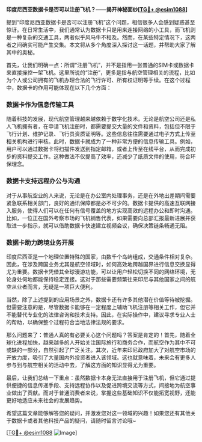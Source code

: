 **印度尼西亚数据卡是否可以注册飞机？——揭开神秘面纱[[TG💪+ @esim1088](https://t.me/s/esim1088)]**

提到“印度尼西亚数据卡是否可以注册飞机”这个问题，相信很多人会感到疑惑甚至惊讶。在日常生活中，我们通常认为数据卡只是用来连接网络的小工具，而飞机则是一种复杂的交通工具，两者似乎风马牛不相及。然而，在某些特定情况下，这两者之间确实可能产生交集。本文将从多个角度深入探讨这一话题，并帮助大家了解其中的奥秘。

首先，让我们明确一点：所谓“注册飞机”，并不是指用一张普通的SIM卡或数据卡来直接操控一架飞机。这里所说的“注册”，更多是指与航空管理相关的流程，比如为个人或公司拥有的飞机办理合法的飞行许可、所有权证明等手续。在这个过程中，数据卡的作用可能体现在以下几个方面：

### 数据卡作为信息传输工具

随着科技的发展，现代航空管理越来越依赖于数字化技术。无论是航空公司还是私人飞机拥有者，在申请飞机注册时，都需要提交大量的文件和资料，包括但不限于飞行计划、维护记录、飞行员资质证明等。这些信息往往需要通过电子方式上传至相关机构进行审核。此时，数据卡就成为了一种非常方便的信息传输工具。例如，用户可以通过数据卡将扫描件发送到指定邮箱，或者上传至在线平台，从而完成初步的资料提交工作。这种做法不仅提高了效率，还减少了纸质文件的使用，符合环保理念。

### 数据卡支持远程办公与沟通

对于从事航空业的人来说，无论是在办公室内处理事务，还是在外地出差期间需要紧急联系相关部门，良好的通讯保障都是必不可少的。数据卡提供的高速互联网接入服务，使得人们可以在任何有信号覆盖的地方实现高效的远程办公和即时沟通。比如，一位正在国外考察市场的飞机销售代表，如果需要向总部汇报最新进展并获取进一步指示，就可以借助数据卡快速建立视频会议，确保决策链条畅通无阻。

### 数据卡助力跨境业务开展

印度尼西亚是一个地理位置特殊的国家，由数千个岛屿组成，交通条件相对复杂。因此，在涉及跨国业务尤其是航空领域时，如何高效地跨越国界进行信息交换显得尤为重要。数据卡凭借其全球漫游功能，可以让用户轻松切换不同的网络环境，无论身处何地都能保持稳定连接。这对于那些需要频繁往来印尼与其他国家之间的航空从业者而言，无疑是一项巨大便利。

当然，除了上述提到的应用场景之外，数据卡还有许多其他潜在价值等待被挖掘。但需要注意的是，尽管数据卡能够在一定程度上辅助飞机注册等相关工作，但它并不能替代专业化的法律咨询和技术支持。因此，在实际操作中，建议寻求专业人士的帮助，以确保整个过程符合当地法律法规的要求。

那么问题来了：普通人真的有必要关心这个问题吗？答案是肯定的！首先，随着全球化进程加快，越来越多的人开始关注国际旅行和商务合作，而航空作为其中不可或缺的一部分，自然引起了广泛关注。其次，近年来印尼政府加大了对航空市场的开放力度，吸引了大量国内外投资者进入该领域。这也就意味着，未来会有更多人参与到与航空相关的活动中去，了解这方面的知识显得尤为重要。

最后，让我们总结一下重点：虽然数据卡本身无法直接用于注册飞机，但它通过提供便捷的信息传递手段、支持远程协作以及促进跨境交流等方式，间接地为航空事业做出了贡献。而对于普通消费者来说，掌握这些基础知识不仅能拓宽视野，还能更好地适应未来社会的发展趋势。

希望这篇文章能够解答您的疑问，并激发您对这一领域的兴趣！如果您还有其他关于数据卡或者其他科技产品的疑问，请随时留言讨论哦~ 

[[TG💪+ @esim1088](https://t.me/s/esim1088) ![Image](https://i.postimg.cc/4NQfJmqS/Snipaste-2025-05-13-00-14-12.png)]